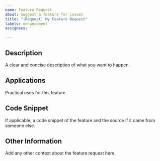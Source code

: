 ```yaml
---
name: Feature Request
about: Suggest a feature for issues
title: "[Request] My Feature Request"
labels: enhancement
assignees: ''

---
```


## Description
A clear and concise description of what you want to happen.

## Applications
Practical uses for this feature.

## Code Snippet
If applicable, a code snippet of the feature and the source if it came from someone else.

## Other Information
Add any other context about the feature request here.
